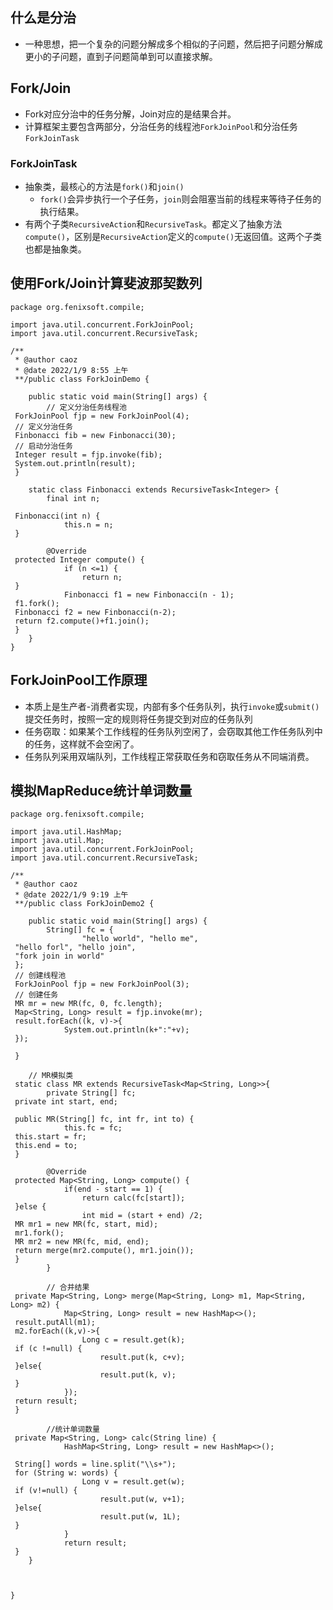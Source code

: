 ## 什么是分治
- 一种思想，把一个复杂的问题分解成多个相似的子问题，然后把子问题分解成更小的子问题，直到子问题简单到可以直接求解。

## Fork/Join
- Fork对应分治中的任务分解，Join对应的是结果合并。
- 计算框架主要包含两部分，分治任务的线程池`ForkJoinPool`和分治任务`ForkJoinTask`

### ForkJoinTask
- 抽象类，最核心的方法是`fork()`和`join()`
	- `fork()`会异步执行一个子任务，`join`则会阻塞当前的线程来等待子任务的执行结果。
- 有两个子类`RecursiveAction`和`RecursiveTask`。都定义了抽象方法`compute()`，区别是`RecursiveAction`定义的`compute()`无返回值。这两个子类也都是抽象类。

## 使用Fork/Join计算斐波那契数列
```
package org.fenixsoft.compile;  
  
import java.util.concurrent.ForkJoinPool;  
import java.util.concurrent.RecursiveTask;  
  
/**  
 * @author caoz  
 * @date 2022/1/9 8:55 上午  
 **/public class ForkJoinDemo {  
  
    public static void main(String[] args) {  
        // 定义分治任务线程池  
 ForkJoinPool fjp = new ForkJoinPool(4);  
 // 定义分治任务  
 Finbonacci fib = new Finbonacci(30);  
 // 启动分治任务  
 Integer result = fjp.invoke(fib);  
 System.out.println(result);  
 }  
  
    static class Finbonacci extends RecursiveTask<Integer> {  
        final int n;  
  
 Finbonacci(int n) {  
            this.n = n;  
 }  
  
        @Override  
 protected Integer compute() {  
            if (n <=1) {  
                return n;  
 }  
            Finbonacci f1 = new Finbonacci(n - 1);  
 f1.fork();  
 Finbonacci f2 = new Finbonacci(n-2);  
 return f2.compute()+f1.join();  
 }  
    }  
}
```

## ForkJoinPool工作原理
- 本质上是生产者-消费者实现，内部有多个任务队列，执行`invoke`或`submit()`提交任务时，按照一定的规则将任务提交到对应的任务队列
- 任务窃取：如果某个工作线程的任务队列空闲了，会窃取其他工作任务队列中的任务，这样就不会空闲了。
- 任务队列采用双端队列，工作线程正常获取任务和窃取任务从不同端消费。

## 模拟MapReduce统计单词数量
```
package org.fenixsoft.compile;  
  
import java.util.HashMap;  
import java.util.Map;  
import java.util.concurrent.ForkJoinPool;  
import java.util.concurrent.RecursiveTask;  
  
/**  
 * @author caoz  
 * @date 2022/1/9 9:19 上午  
 **/public class ForkJoinDemo2 {  
  
    public static void main(String[] args) {  
        String[] fc = {  
                "hello world", "hello me",  
 "hello forl", "hello join",  
 "fork join in world"  
 };  
 // 创建线程池  
 ForkJoinPool fjp = new ForkJoinPool(3);  
 // 创建任务  
 MR mr = new MR(fc, 0, fc.length);  
 Map<String, Long> result = fjp.invoke(mr);  
 result.forEach((k, v)->{  
            System.out.println(k+":"+v);  
 });  
  
 }  
  
    // MR模拟类  
 static class MR extends RecursiveTask<Map<String, Long>>{  
        private String[] fc;  
 private int start, end;  
  
 public MR(String[] fc, int fr, int to) {  
            this.fc = fc;  
 this.start = fr;  
 this.end = to;  
 }  
  
        @Override  
 protected Map<String, Long> compute() {  
            if(end - start == 1) {  
                return calc(fc[start]);  
 }else {  
                int mid = (start + end) /2;  
 MR mr1 = new MR(fc, start, mid);  
 mr1.fork();  
 MR mr2 = new MR(fc, mid, end);  
 return merge(mr2.compute(), mr1.join());  
 }  
        }  
  
        // 合并结果  
 private Map<String, Long> merge(Map<String, Long> m1, Map<String, Long> m2) {  
            Map<String, Long> result = new HashMap<>();  
 result.putAll(m1);  
 m2.forEach((k,v)->{  
                Long c = result.get(k);  
 if (c !=null) {  
                    result.put(k, c+v);  
 }else{  
                    result.put(k, v);  
 }  
            });  
 return result;  
 }  
  
        //统计单词数量  
 private Map<String, Long> calc(String line) {  
            HashMap<String, Long> result = new HashMap<>();  
  
 String[] words = line.split("\\s+");  
 for (String w: words) {  
                Long v = result.get(w);  
 if (v!=null) {  
                    result.put(w, v+1);  
 }else{  
                    result.put(w, 1L);  
 }  
            }  
            return result;  
 }  
    }  
  
  
  
}
```
